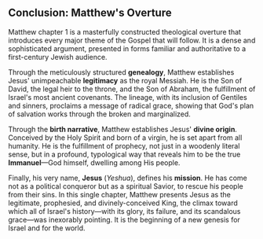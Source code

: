 ## Conclusion: Matthew's Overture

Matthew chapter 1 is a masterfully constructed theological overture that introduces every major theme of the Gospel that will follow. It is a dense and sophisticated argument, presented in forms familiar and authoritative to a first-century Jewish audience.

Through the meticulously structured **genealogy**, Matthew establishes Jesus' unimpeachable **legitimacy** as the royal Messiah. He is the Son of David, the legal heir to the throne, and the Son of Abraham, the fulfillment of Israel's most ancient covenants. The lineage, with its inclusion of Gentiles and sinners, proclaims a message of radical grace, showing that God's plan of salvation works through the broken and marginalized.

Through the **birth narrative**, Matthew establishes Jesus' **divine origin**. Conceived by the Holy Spirit and born of a virgin, he is set apart from all humanity. He is the fulfillment of prophecy, not just in a woodenly literal sense, but in a profound, typological way that reveals him to be the true **Immanuel**—God himself, dwelling among His people.

Finally, his very name, **Jesus** (_Yeshua_), defines his **mission**. He has come not as a political conqueror but as a spiritual Savior, to rescue his people from their sins. In this single chapter, Matthew presents Jesus as the legitimate, prophesied, and divinely-conceived King, the climax toward which all of Israel's history—with its glory, its failure, and its scandalous grace—was inexorably pointing. It is the beginning of a new genesis for Israel and for the world.
